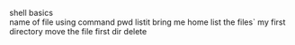 shell basics
<br>
name of file using command pwd
listit
bring me home
list the files`
my first directory
move the file
first dir delete
